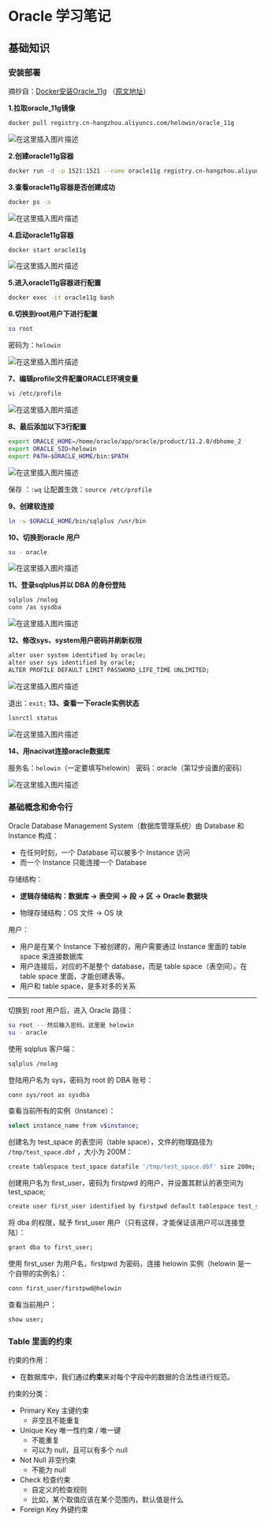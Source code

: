 # Oracle 学习笔记

## 基础知识

### 安装部署

摘抄自：[Docker安装Oracle_11g](https://www.jb51.net/article/208976.htm) （[原文地址](https://blog.csdn.net/qq_42021376/article/details/115444547?ops_request_misc=%257B%2522request%255Fid%2522%253A%2522167766259016800227481245%2522%252C%2522scm%2522%253A%252220140713.130102334.pc%255Fblog.%2522%257D&request_id=167766259016800227481245&biz_id=0&utm_medium=distribute.pc_search_result.none-task-blog-2~blog~first_rank_ecpm_v1~rank_v31_ecpm-1-115444547-null-null.blog_rank_default&utm_term=oracle&spm=1018.2226.3001.4450)）

**1.拉取oracle_11g镜像**

```bash
docker pull registry.cn-hangzhou.aliyuncs.com/helowin/oracle_11g
```

![在这里插入图片描述](https://img.jbzj.com/file_images/article/202104/2021040708420617.png)

**2.创建oracle11g容器**

```bash
docker run -d -p 1521:1521 --name oracle11g registry.cn-hangzhou.aliyuncs.com/helowin/oracle_11g
```

**3.查看oracle11g容器是否创建成功**

```bash
docker ps -a
```

![在这里插入图片描述](https://img.jbzj.com/file_images/article/202104/2021040708420618.png)

**4.启动oracle11g容器**

```bash
docker start oracle11g
```

![在这里插入图片描述](https://img.jbzj.com/file_images/article/202104/2021040708420619.png)

**5.进入oracle11g容器进行配置**

```bash
docker exec -it oracle11g bash
```

**6.切换到root用户下进行配置**

```bash
su root
```

密码为：`helowin`

![在这里插入图片描述](https://img.jbzj.com/file_images/article/202104/2021040708420720.png)

**7、编辑profile文件配置ORACLE环境变量**

```bash
vi /etc/profile
```

![在这里插入图片描述](https://img.jbzj.com/file_images/article/202104/2021040708420721.png)

**8、最后添加以下3行配置**

```bash
export ORACLE_HOME=/home/oracle/app/oracle/product/11.2.0/dbhome_2
export ORACLE_SID=helowin
export PATH=$ORACLE_HOME/bin:$PATH
```

![在这里插入图片描述](https://img.jbzj.com/file_images/article/202104/2021040708420722.png)

保存 ：`:wq`
让配置生效：`source /etc/profile`

**9、创建软连接**

```bash
ln -s $ORACLE_HOME/bin/sqlplus /usr/bin
```

**10、切换到oracle 用户**

```bash
su - oracle
```

![在这里插入图片描述](https://img.jbzj.com/file_images/article/202104/2021040708420723.png)

**11、登录sqlplus并以 DBA 的身份登陆**

```bash
sqlplus /nolog
conn /as sysdba
```

![在这里插入图片描述](https://img.jbzj.com/file_images/article/202104/2021040708420724.png)

**12、修改sys、system用户密码并刷新权限**

```bash
alter user system identified by oracle;
alter user sys identified by oracle;
ALTER PROFILE DEFAULT LIMIT PASSWORD_LIFE_TIME UNLIMITED;
```

![在这里插入图片描述](https://img.jbzj.com/file_images/article/202104/2021040708420725.png)

退出：`exit;`
**13、查看一下oracle实例状态**

```bash
lsnrctl status
```

![在这里插入图片描述](https://img.jbzj.com/file_images/article/202104/2021040708420726.png)

**14、用nacivat连接oracle数据库**

服务名：`helowin`（一定要填写helowin）
密码：oracle（第12步设置的密码）

![在这里插入图片描述](https://img.jbzj.com/file_images/article/202104/2021040708420727.png)

### 基础概念和命令行

Oracle Database Management System（数据库管理系统）由 Database 和 Instance 构成：

- 在任何时刻，一个 Database 可以被多个 Instance 访问
- 而一个 Instance 只能连接一个 Database

存储结构：

- **逻辑存储结构：数据库 -> 表空间 -> 段 -> 区 -> Oracle 数据块**

- 物理存储结构：OS 文件 -> OS 块

用户：

- 用户是在某个 Instance 下被创建的，用户需要通过 Instance 里面的 table space 来连接数据库
- 用户连接后，对应的不是整个 database，而是 table space（表空间）。在 table space 里面，才能创建表等。
- 用户和 table space，是多对多的关系

---

切换到 root 用户后，进入 Oracle 路径：

```bash
su root -- 然后输入密码，这里是 helowin
su - oracle
```

使用 sqlplus 客户端：

```bash
sqlplus /nolog
```

登陆用户名为 sys，密码为 root 的 DBA 账号：

```bash
conn sys/root as sysdba
```

查看当前所有的实例（Instance）：

```bash
select instance_name from v$instance;
```

创建名为 test_space 的表空间（table space），文件的物理路径为 `/tmp/test_space.dbf` ，大小为 200M：

```bash
create tablespace test_space datafile '/tmp/test_space.dbf' size 200m;
```

创建用户名为 first_user，密码为 firstpwd 的用户，并设置其默认的表空间为 test_space;

```bash
create user first_user identified by firstpwd default tablespace test_space;
```

将 dba 的权限，赋予 first_user 用户（只有这样，才能保证该用户可以连接登陆）：

```bash
grant dba to first_user;
```

使用 first_user 为用户名，firstpwd 为密码，连接 helowin 实例（helowin 是一个自带的实例名）：

```bash
conn first_user/firstpwd@helowin
```

查看当前用户：

```bash
show user;
```

### Table 里面的约束

约束的作用：

- 在数据库中，我们通过**约束**来对每个字段中的数据的合法性进行规范。

约束的分类：

- Primary Key 主键约束
  - 非空且不能重复
- Unique Key 唯一性约束 / 唯一键
  - 不能重复
  - 可以为 null，且可以有多个 null
- Not Null 非空约束
  - 不能为 null
- Check 检查约束
  - 自定义的检查规则
  - 比如，某个取值应该在某个范围内，默认值是什么
- Foreign Key 外键约束
